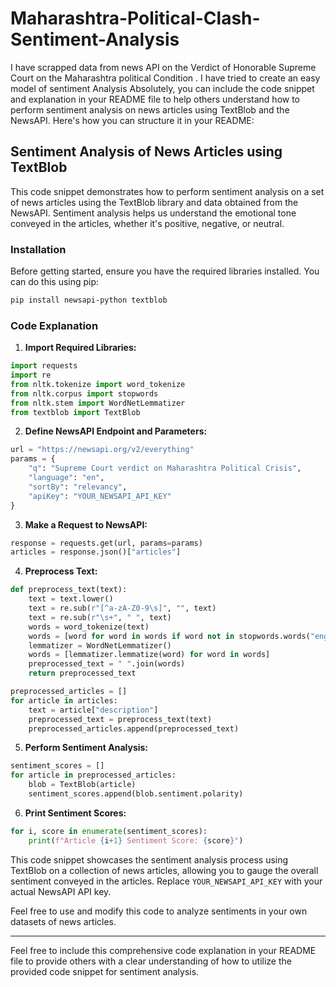 # Maharashtra-Political-Clash-Sentiment-Analysis
I have scrapped data from news API on the Verdict of Honorable Supreme Court on the Maharashtra political Condition . I have tried to create an easy model of sentiment Analysis
Absolutely, you can include the code snippet and explanation in your README file to help others understand how to perform sentiment analysis on news articles using TextBlob and the NewsAPI. Here's how you can structure it in your README:

## Sentiment Analysis of News Articles using TextBlob

This code snippet demonstrates how to perform sentiment analysis on a set of news articles using the TextBlob library and data obtained from the NewsAPI. Sentiment analysis helps us understand the emotional tone conveyed in the articles, whether it's positive, negative, or neutral.

### Installation

Before getting started, ensure you have the required libraries installed. You can do this using pip:

```bash
pip install newsapi-python textblob
```

### Code Explanation

1. **Import Required Libraries:**

```python
import requests
import re
from nltk.tokenize import word_tokenize
from nltk.corpus import stopwords
from nltk.stem import WordNetLemmatizer
from textblob import TextBlob
```

2. **Define NewsAPI Endpoint and Parameters:**

```python
url = "https://newsapi.org/v2/everything"
params = {
    "q": "Supreme Court verdict on Maharashtra Political Crisis",
    "language": "en",
    "sortBy": "relevancy",
    "apiKey": "YOUR_NEWSAPI_API_KEY"
}
```

3. **Make a Request to NewsAPI:**

```python
response = requests.get(url, params=params)
articles = response.json()["articles"]
```

4. **Preprocess Text:**

```python
def preprocess_text(text):
    text = text.lower()
    text = re.sub(r"[^a-zA-Z0-9\s]", "", text)
    text = re.sub(r"\s+", " ", text)
    words = word_tokenize(text)
    words = [word for word in words if word not in stopwords.words("english")]
    lemmatizer = WordNetLemmatizer()
    words = [lemmatizer.lemmatize(word) for word in words]
    preprocessed_text = " ".join(words)
    return preprocessed_text

preprocessed_articles = []
for article in articles:
    text = article["description"]
    preprocessed_text = preprocess_text(text)
    preprocessed_articles.append(preprocessed_text)
```

5. **Perform Sentiment Analysis:**

```python
sentiment_scores = []
for article in preprocessed_articles:
    blob = TextBlob(article)
    sentiment_scores.append(blob.sentiment.polarity)
```

6. **Print Sentiment Scores:**

```python
for i, score in enumerate(sentiment_scores):
    print(f"Article {i+1} Sentiment Score: {score}")
```

This code snippet showcases the sentiment analysis process using TextBlob on a collection of news articles, allowing you to gauge the overall sentiment conveyed in the articles. Replace `YOUR_NEWSAPI_API_KEY` with your actual NewsAPI API key.

Feel free to use and modify this code to analyze sentiments in your own datasets of news articles.

---

Feel free to include this comprehensive code explanation in your README file to provide others with a clear understanding of how to utilize the provided code snippet for sentiment analysis.
